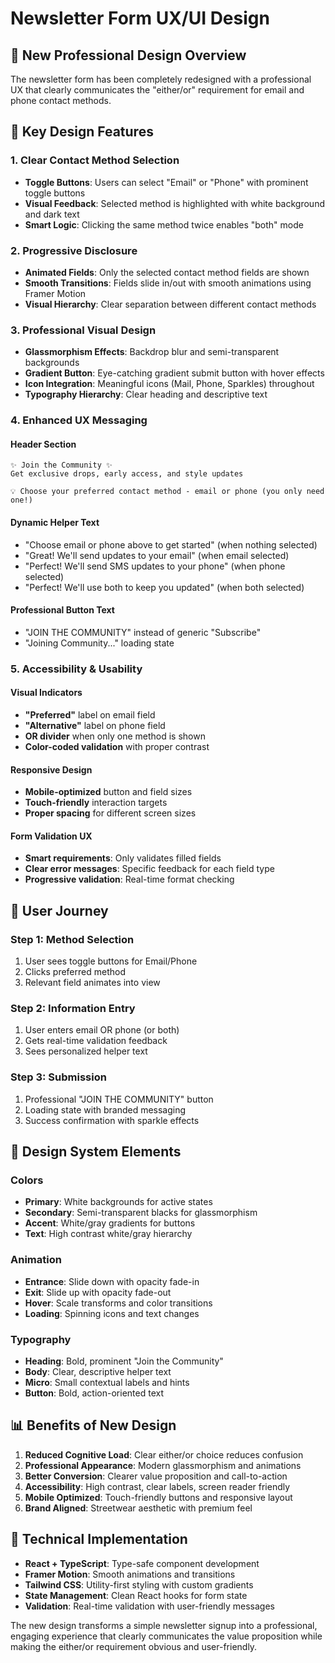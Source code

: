 # Newsletter Form UX/UI Design

## 🎨 **New Professional Design Overview**

The newsletter form has been completely redesigned with a professional UX that clearly communicates the "either/or" requirement for email and phone contact methods.

## 📱 **Key Design Features**

### **1. Clear Contact Method Selection**
- **Toggle Buttons**: Users can select "Email" or "Phone" with prominent toggle buttons
- **Visual Feedback**: Selected method is highlighted with white background and dark text
- **Smart Logic**: Clicking the same method twice enables "both" mode

### **2. Progressive Disclosure**
- **Animated Fields**: Only the selected contact method fields are shown
- **Smooth Transitions**: Fields slide in/out with smooth animations using Framer Motion
- **Visual Hierarchy**: Clear separation between different contact methods

### **3. Professional Visual Design**
- **Glassmorphism Effects**: Backdrop blur and semi-transparent backgrounds
- **Gradient Button**: Eye-catching gradient submit button with hover effects
- **Icon Integration**: Meaningful icons (Mail, Phone, Sparkles) throughout
- **Typography Hierarchy**: Clear heading and descriptive text

### **4. Enhanced UX Messaging**

#### **Header Section**
```
✨ Join the Community ✨
Get exclusive drops, early access, and style updates

💡 Choose your preferred contact method - email or phone (you only need one!)
```

#### **Dynamic Helper Text**
- "Choose email or phone above to get started" (when nothing selected)
- "Great! We'll send updates to your email" (when email selected)
- "Perfect! We'll send SMS updates to your phone" (when phone selected)
- "Perfect! We'll use both to keep you updated" (when both selected)

#### **Professional Button Text**
- "JOIN THE COMMUNITY" instead of generic "Subscribe"
- "Joining Community..." loading state

### **5. Accessibility & Usability**

#### **Visual Indicators**
- **"Preferred"** label on email field
- **"Alternative"** label on phone field
- **OR divider** when only one method is shown
- **Color-coded validation** with proper contrast

#### **Responsive Design**
- **Mobile-optimized** button and field sizes
- **Touch-friendly** interaction targets
- **Proper spacing** for different screen sizes

#### **Form Validation UX**
- **Smart requirements**: Only validates filled fields
- **Clear error messages**: Specific feedback for each field type
- **Progressive validation**: Real-time format checking

## 🎯 **User Journey**

### **Step 1: Method Selection**
1. User sees toggle buttons for Email/Phone
2. Clicks preferred method
3. Relevant field animates into view

### **Step 2: Information Entry**
1. User enters email OR phone (or both)
2. Gets real-time validation feedback
3. Sees personalized helper text

### **Step 3: Submission**
1. Professional "JOIN THE COMMUNITY" button
2. Loading state with branded messaging
3. Success confirmation with sparkle effects

## 🎨 **Design System Elements**

### **Colors**
- **Primary**: White backgrounds for active states
- **Secondary**: Semi-transparent blacks for glassmorphism
- **Accent**: White/gray gradients for buttons
- **Text**: High contrast white/gray hierarchy

### **Animation**
- **Entrance**: Slide down with opacity fade-in
- **Exit**: Slide up with opacity fade-out
- **Hover**: Scale transforms and color transitions
- **Loading**: Spinning icons and text changes

### **Typography**
- **Heading**: Bold, prominent "Join the Community"
- **Body**: Clear, descriptive helper text
- **Micro**: Small contextual labels and hints
- **Button**: Bold, action-oriented text

## 📊 **Benefits of New Design**

1. **Reduced Cognitive Load**: Clear either/or choice reduces confusion
2. **Professional Appearance**: Modern glassmorphism and animations
3. **Better Conversion**: Clearer value proposition and call-to-action
4. **Accessibility**: High contrast, clear labels, screen reader friendly
5. **Mobile Optimized**: Touch-friendly buttons and responsive layout
6. **Brand Aligned**: Streetwear aesthetic with premium feel

## 🔧 **Technical Implementation**

- **React + TypeScript**: Type-safe component development
- **Framer Motion**: Smooth animations and transitions
- **Tailwind CSS**: Utility-first styling with custom gradients
- **State Management**: Clean React hooks for form state
- **Validation**: Real-time validation with user-friendly messages

The new design transforms a simple newsletter signup into a professional, engaging experience that clearly communicates the value proposition while making the either/or requirement obvious and user-friendly.